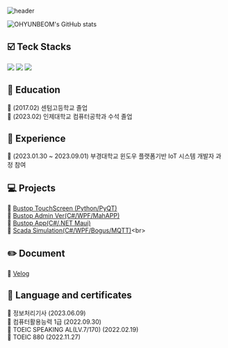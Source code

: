 
![header](https://capsule-render.vercel.app/api?type=Cylinder&color=0:242424FF,100:B3B3B3FF&height=150&section=header&text=OYB's%20%20GITHUB&fontSize=50&animation=fadeIn)

<div>
 
![OHYUNBEOM's GitHub stats](https://github-readme-stats.vercel.app/api?username=OHYUNBEOM&show_icons=true&theme=swift)
 
## :ballot_box_with_check: Teck Stacks
<div>
	<img src="https://img.shields.io/badge/python-071D49?style=for-the-badge&logo=python&logoColor=white">
	<img src="https://img.shields.io/badge/.net-071D49?style=for-the-badge&logo=.net&logoColor=white">
	<img src="https://img.shields.io/badge/mysql-071D49?style=for-the-badge&logo=mysql&logoColor=white">
	
</div>
 
## :school: Education
:pushpin: (2017.02) 센텀고등학교 졸업<br>
:pushpin: (2023.02) 인제대학교 컴퓨터공학과 수석 졸업<br>

## :notebook_with_decorative_cover: Experience
:pushpin: (2023.01.30 ~ 2023.09.01) 부경대학교 윈도우 플랫폼기반 IoT 시스템 개발자 과정 참여<br>

## :computer: Projects
 :link: [Bustop TouchScreen (Python/PyQT)](https://github.com/PKNU-IOT3/bustop_PyQT)<br>
 :link: [Bustop Admin Ver(C#/WPF/MahAPP)](https://github.com/PKNU-IOT3/bustop_adminpage)<br>
 :link:	[Bustop App(C#/.NET Maui)](https://github.com/PKNU-IOT3/bustop_app)<br>
 :link:	[Scada Simulation(C#/WPF/Bogus/MQTT)]([https://github.com/PKNU-IOT3/bustop_app](https://github.com/OHYUNBEOM/MiniProjects/tree/main/part2))<br>

## :pencil2: Document
 :link: [Velog](https://velog.io/@dbsqja353)<br>

## :memo: Language and certificates
:pushpin: 정보처리기사 (2023.06.09)<br>
:pushpin: 컴퓨터활용능력 1급 (2022.09.30)<br>
:pushpin: TOEIC SPEAKING AL(LV.7/170) (2022.02.19)<br>
:pushpin: TOEIC 880 (2022.11.27)<br>

</div>
